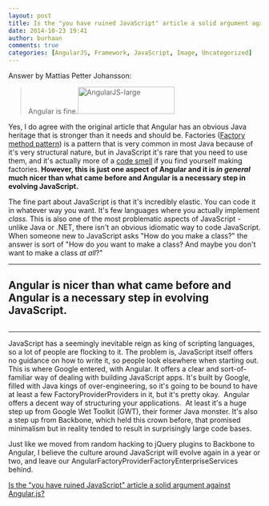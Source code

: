 ```yaml
---
layout: post
title: Is the "you have ruined JavaScript" article a solid argument against Angular.js?
date: 2014-10-23 19:41
author: burhaan
comments: true
categories: [AngularJS, Framework, JavaScript, Image, Uncategorized]
---
```


Answer by Mattias Petter Johansson:

<blockquote>Angular is fine.<img class="wp-image-59 alignright" src="/img/content/uploads/2014/10/AngularJS-large-300x84.png" alt="AngularJS-large" width="193" height="54" /></blockquote>
Yes, I do agree with the original article that Angular has an obvious Java heritage that is stronger than it needs and should be. Factories (<span class="qlink_container"><a class="external_link" href="http://en.wikipedia.org/wiki/Factory_method_pattern" target="_blank" rel="nofollow">Factory method pattern</a></span>) is a pattern that is very common in most Java because of it's very structural nature, but in JavaScript it's rare that you need to use them, and it's actually more of a <span class="qlink_container"><a class="external_link" href="http://en.wikipedia.org/wiki/Code_smell" target="_blank" rel="nofollow">code smell</a></span> if you find yourself making factories.<b> However, this is just one aspect of Angular and it is </b><b><i>in general</i></b><b> much nicer than what came before and Angular is a necessary step in evolving JavaScript.  </b>

The fine part about JavaScript is that it's incredibly elastic. You can code it in whatever way you want. It's few languages where you actually implement <i>class.</i>
This is also one of the most problematic aspects of JavaScript - unlike Java or .NET, there isn't an obvious idiomatic way to code JavaScript. When someone new to JavaScript asks "How do you make a class?" the answer is sort of "How do <i>you</i> want to make a class? And maybe you don't want to make a class <i>at all</i>?"

<hr class="qtext_hr" />

<h2>Angular is nicer than what came before and Angular is a necessary step in evolving JavaScript.</h2>
<h2></h2>

<hr class="qtext_hr" />

JavaScript has a seemingly inevitable reign as king of scripting languages, so a lot of people are flocking to it. The problem is, JavaScript itself offers no guidance on how to write it, so people look elsewhere when starting out. This is where Google entered, with Angular. It offers a clear and sort-of-familiar way of dealing with building JavaScript apps. It's built by Google, filled with Java kings of over-engineering, so it's going to be bound to have at least a few FactoryProviderProviders in it, but it's pretty okay.  Angular offers a decent way of structuring your applications.  At least it's a huge step up from Google Wet Toolkit (GWT), their former Java monster. It's also a step up from Backbone, which held this crown before, that promised minimalism but in reality tended to result in surprisingly large code bases.

Just like we moved from random hacking to jQuery plugins to Backbone to Angular, I believe the culture around JavaScript will evolve again in a year or two, and leave our AngularFactoryProviderFactoryEnterpriseServices behind.

<div><img class="landscape qtext_image zoomable_in_feed" src="http://qph.is.quoracdn.net/main-qimg-dcb77e7d65ff0a11617810078c6914ff?convert_to_webp=true" alt="" /></div>
<span class="qlink_container"><a href="http://www.quora.com/Is-the-you-have-ruined-JavaScript-article-a-solid-argument-against-Angular-js/answer/Mattias-Petter-Johansson">Is the "you have ruined JavaScript" article a solid argument against Angular.js?</a></span>

